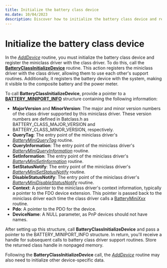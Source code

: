 ```yaml
---
title: Initialize the battery class device
ms.date: 10/04/2023
description: Discover how to initialize the battery class device and register the miniclass driver with the class driver to enable their support routines and make the battery device visible to the composite battery and power meter.
---
```


# Initialize the battery class device

In the [*AddDevice*](/windows-hardware/drivers/ddi/wdm/nc-wdm-driver_add_device) routine, you must initialize the battery class device and register the miniclass driver with the class driver. To do this, call the [**BatteryClassInitializeDevice**](/windows/win32/api/batclass/nf-batclass-batteryclassinitializedevice) routine. This action registers the miniclass driver with the class driver, allowing them to use each other's support routines. Additionally, it registers the battery device with the system, making it visible to the composite battery and the power meter.

To call **BatteryClassInitializeDevice**, provide a pointer to a [**BATTERY_MINIPORT_INFO**](/windows/win32/api/batclass/ns-batclass-battery_miniport_info) structure containing the following information:

- **MajorVersion** and **MinorVersion**: The major and minor version numbers of the class driver supported by this miniclass driver. These version numbers are defined in Batclass.h as BATTERY_CLASS_MAJOR_VERSION and BATTERY_CLASS_MINOR_VERSION, respectively.
- **QueryTag**: The entry point of the miniclass driver's [*BatteryMiniQueryTag*](/windows/win32/api/batclass/nc-batclass-bclass_query_tag_callback) routine.
- **QueryInformation**: The entry point of the miniclass driver's [*BatteryMiniQueryInformation*](/windows/win32/api/batclass/nc-batclass-bclass_query_information_callback) routine.
- **SetInformation**: The entry point of the miniclass driver's [*BatteryMiniSetInformation*](/windows/win32/api/batclass/nc-batclass-bclass_set_information_callback) routine.
- **SetStatusNotify**: The entry point of the miniclass driver's [*BatteryMiniSetStatusNotify*](/windows/win32/api/batclass/nc-batclass-bclass_set_status_notify_callback) routine.
- **DisableStatusNotify**: The entry point of the miniclass driver's [*BatteryMiniDisableStatusNotify*](/windows/win32/api/batclass/nc-batclass-bclass_disable_status_notify_callback) routine.
- **Context**: A pointer to the miniclass driver's context information, typically a pointer to the FDO device extension. This pointer is passed back to the miniclass driver each time the class driver calls a [BatteryMini*Xxx*](/windows-hardware/drivers/ddi/_battery/) routine.
- **Pdo**: A pointer to the PDO for the device.
- **DeviceName**: A NULL parameter, as PnP devices should not have names.

After setting up this structure, call **BatteryClassInitializeDevice** and pass a pointer to the BATTERY_MINIPORT_INFO structure. In return, you'll receive a handle for subsequent calls to battery class driver support routines. Store the returned class handle in nonpaged memory.

Following the **BatteryClassInitializeDevice** call, the [*AddDevice*](/windows-hardware/drivers/ddi/wdm/nc-wdm-driver_add_device) routine may also need to initialize other device-specific data.
